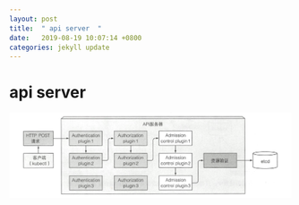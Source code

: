 ```yaml
---
layout: post
title:  " api server  "
date:   2019-08-19 10:07:14 +0800
categories: jekyll update
---
```

# api server 


![api-server](https://raw.githubusercontent.com/latermonk/latermonk.github.io/master/_posts/_images/api-server.png)




